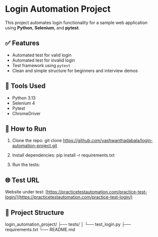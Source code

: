 # Login Automation Project

This project automates login functionality for a sample web application using **Python**, **Selenium**, and **pytest**.

## ✅ Features

- Automated test for valid login
- Automated test for invalid login
- Test framework using `pytest`
- Clean and simple structure for beginners and interview demos

## 🧰 Tools Used

- Python 3.13
- Selenium 4
- Pytest
- ChromeDriver

## 🚀 How to Run

1. Clone the repo:
git clone https://github.com/yashwanthadabala/login-automation-project.git

2. Install dependencies:
pip install -r requirements.txt


3. Run the tests:

## 🌐 Test URL

Website under test: [https://practicetestautomation.com/practice-test-login/](https://practicetestautomation.com/practice-test-login/)

## 📁 Project Structure

login_automation_project/ ├── tests/ │ └── test_login.py ├── requirements.txt └── README.md

